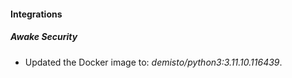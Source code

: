 
#### Integrations

##### Awake Security


- Updated the Docker image to: *demisto/python3:3.11.10.116439*.
